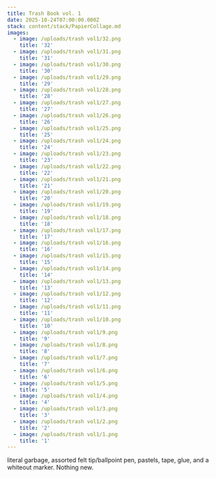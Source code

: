```yaml
---
title: Trash Book vol. 1
date: 2025-10-24T07:00:00.000Z
stack: content/stack/PapierCollage.md
images:
  - image: /uploads/trash vol1/32.png
    title: '32'
  - image: /uploads/trash vol1/31.png
    title: '31'
  - image: /uploads/trash vol1/30.png
    title: '30'
  - image: /uploads/trash vol1/29.png
    title: '29'
  - image: /uploads/trash vol1/28.png
    title: '28'
  - image: /uploads/trash vol1/27.png
    title: '27'
  - image: /uploads/trash vol1/26.png
    title: '26'
  - image: /uploads/trash vol1/25.png
    title: '25'
  - image: /uploads/trash vol1/24.png
    title: '24'
  - image: /uploads/trash vol1/23.png
    title: '23'
  - image: /uploads/trash vol1/22.png
    title: '22'
  - image: /uploads/trash vol1/21.png
    title: '21'
  - image: /uploads/trash vol1/20.png
    title: '20'
  - image: /uploads/trash vol1/19.png
    title: '19'
  - image: /uploads/trash vol1/18.png
    title: '18'
  - image: /uploads/trash vol1/17.png
    title: '17'
  - image: /uploads/trash vol1/16.png
    title: '16'
  - image: /uploads/trash vol1/15.png
    title: '15'
  - image: /uploads/trash vol1/14.png
    title: '14'
  - image: /uploads/trash vol1/13.png
    title: '13'
  - image: /uploads/trash vol1/12.png
    title: '12'
  - image: /uploads/trash vol1/11.png
    title: '11'
  - image: /uploads/trash vol1/10.png
    title: '10'
  - image: /uploads/trash vol1/9.png
    title: '9'
  - image: /uploads/trash vol1/8.png
    title: '8'
  - image: /uploads/trash vol1/7.png
    title: '7'
  - image: /uploads/trash vol1/6.png
    title: '6'
  - image: /uploads/trash vol1/5.png
    title: '5'
  - image: /uploads/trash vol1/4.png
    title: '4'
  - image: /uploads/trash vol1/3.png
    title: '3'
  - image: /uploads/trash vol1/2.png
    title: '2'
  - image: /uploads/trash vol1/1.png
    title: '1'
---
```


literal garbage, assorted felt tip/ballpoint pen, pastels, tape, glue, and a whiteout marker. Nothing new.

